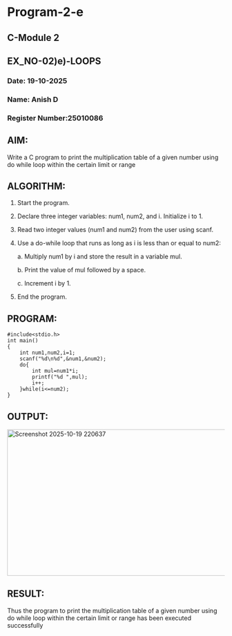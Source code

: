 # Program-2-e
## C-Module 2
## EX_NO-02)e)-LOOPS
### Date: 19-10-2025
### Name: Anish D
### Register Number:25010086
## AIM:
Write a C program to print the multiplication table of  a given number using do while loop within the certain limit or range
## ALGORITHM:
1. Start the program.
2. Declare three integer variables: num1, num2, and i. Initialize i to 1.
3. Read two integer values (num1 and num2) from the user using scanf.
4. Use a do-while loop that runs as long as i is less than or equal to num2:

    a. Multiply num1 by i and store the result in a variable mul.

    b. Print the value of mul followed by a space.

    c. Increment i by 1.

6. End the program.

## PROGRAM:
```
#include<stdio.h>
int main()
{
    int num1,num2,i=1;
    scanf("%d\n%d",&num1,&num2);
    do{
        int mul=num1*i;
        printf("%d ",mul);
        i++;
    }while(i<=num2);
}

```
## OUTPUT:
<img width="844" height="338" alt="Screenshot 2025-10-19 220637" src="https://github.com/user-attachments/assets/2268e54a-1cce-4637-b323-20f52bb7961a" />

## RESULT:
Thus the program to print the multiplication table of  a given number using do while loop within the certain limit or range has been executed successfully
